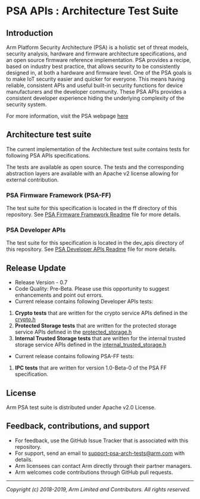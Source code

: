 
# PSA APIs : Architecture Test Suite

## Introduction

Arm Platform Security Architecture (PSA) is a holistic set of threat models, security analysis, hardware and firmware architecture specifications, and an open source firmware reference implementation. PSA provides a recipe, based on industry best practice, that allows security to be consistently designed in, at both a hardware and firmware level. One of the PSA goals is to make IoT security easier and quicker for everyone. This means having reliable, consistent APIs and useful built-in security functions for device manufacturers and the developer community. These PSA APIs provides a consistent developer experience hiding the underlying complexity of the security system.

For more information, visit the PSA webpage [here](https://developer.arm.com/products/architecture/platform-security-architecture)

## Architecture test suite

The current implementation of the Architecture test suite contains tests for following PSA APIs specifications.

The tests are available as open source. The tests and the corresponding abstraction layers are available with an Apache v2 license allowing for external contribution.

### PSA Firmware Framework (PSA-FF)
The test suite for this specification is located in the ff directory of this repository. See [PSA Firmware Framework Readme](ff/README.md) file for more details.

### PSA Developer APIs
The test suite for this specification is located in the dev_apis directory of this repository. See [PSA Developer APIs Readme](dev_apis/README.md) file for more details.

## Release Update
 - Release Version - 0.7
 - Code Quality: Pre-Beta. Please use this opportunity to suggest enhancements and point out errors.
 - Current release contains following Developer APIs tests:
 1. **Crypto tests** that are written for the crypto service APIs defined in the [crypto.h](../api-specs/include/crypto.h)
 2. **Protected Storage tests** that are written for the protected storage service APIs defined in the [protected_storage.h](../api-specs/include/protected_storage.h)
 3. **Internal Trusted Storage tests** that are written for the internal trusted storage service APIs defined in the [internal_trusted_storage.h](../api-specs/include/internal_trusted_storage.h)
 - Current release contains following PSA-FF tests:
 1. **IPC tests** that are written for version 1.0-Beta-0 of the PSA FF specification.

## License

Arm PSA test suite is distributed under Apache v2.0 License.


## Feedback, contributions, and support

 - For feedback, use the GitHub Issue Tracker that is associated with this repository.
 - For support, send an email to support-psa-arch-tests@arm.com with details.
 - Arm licensees can contact Arm directly through their partner managers.
 - Arm welcomes code contributions through GitHub pull requests.

--------------

*Copyright (c) 2018-2019, Arm Limited and Contributors. All rights reserved.*
